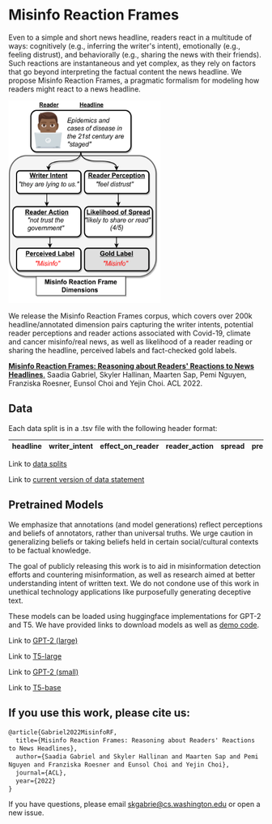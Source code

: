 # Misinfo Reaction Frames

Even to a simple and short news headline, readers react in a multitude of ways: cognitively (e.g., inferring the writer's intent), emotionally (e.g., feeling distrust), and behaviorally (e.g., sharing the news with their friends). Such reactions are instantaneous and yet complex, as they rely on factors that go beyond interpreting the factual content the news headline. We propose Misinfo Reaction Frames, a pragmatic formalism for modeling how readers might react to a news headline.

<img src="https://github.com/skgabriel/mrf-modeling/blob/main/mrf.png" width="300" height="400" />

We release the Misinfo Reaction Frames corpus, which covers over 200k headline/annotated dimension pairs capturing the writer intents, potential reader perceptions and reader actions associated with Covid-19, climate and cancer misinfo/real news, as well as likelihood of a reader reading or sharing the headline, perceived labels and fact-checked gold labels.  

[**Misinfo Reaction Frames: Reasoning about Readers' Reactions to News Headlines**.](https://arxiv.org/abs/2104.08790) 
Saadia Gabriel, Skyler Hallinan, Maarten Sap, Pemi Nguyen, Franziska Roesner, Eunsol Choi and Yejin Choi. ACL 2022. 

## Data 

Each data split is in a .tsv file with the following header format:

| headline      | writer_intent | effect_on_reader | reader_action | spread | pred_label | gold_label | date | source | type | 
| ------------- | ------------- | ---------------- | ------------- | ------ | ---------- | ---------- | ---- | ------ | ---- | 

Link to [data splits](https://drive.google.com/drive/folders/1RGrwbnj-Z25OeU4S6Di_JzX07P_2TdtZ?usp=sharing) 

Link to [current version of data statement](https://github.com/misinfo-belief/misinfo-modeling/blob/main/data_statement.txt) 

## Pretrained Models 

We emphasize that annotations (and model generations) reflect perceptions and beliefs of annotators, rather than universal
truths. We urge caution in generalizing beliefs or taking beliefs held in certain social/cultural contexts to be factual knowledge.

The goal of publicly releasing this work is to aid in misinformation detection efforts and countering misinformation, as well as research aimed at better understanding intent of written text. We do not condone use of this work in unethical technology applications like purposefully generating deceptive text. 

These models can be loaded using huggingface implementations for GPT-2 and T5. We have provided links to download models as well as [demo code](https://github.com/skgabriel/mrf-modeling/blob/main/demo.py). 

Link to [GPT-2 (large)](https://huggingface.co/petrichorRainbow/mrf-GPT)

Link to [T5-large](https://huggingface.co/petrichorRainbow/mrf-T5) 

Link to [GPT-2 (small)](https://drive.google.com/drive/u/0/folders/1Z_HQ4MEZ3p6hD4uf1u4sKnaojY1YZXnH)

Link to [T5-base](https://drive.google.com/drive/u/0/folders/1JQmWmC_1he6Ng7ght_Y12foUipI2lzi8) 

## If you use this work, please cite us: 

```
@article{Gabriel2022MisinfoRF,
  title={Misinfo Reaction Frames: Reasoning about Readers' Reactions to News Headlines},
  author={Saadia Gabriel and Skyler Hallinan and Maarten Sap and Pemi Nguyen and Franziska Roesner and Eunsol Choi and Yejin Choi},
  journal={ACL},
  year={2022}
}
```

If you have questions, please email skgabrie@cs.washington.edu or open a new issue. 
